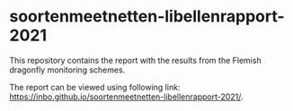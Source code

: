 # soortenmeetnetten-libellenrapport-2021
This repository contains the report with the results from the Flemish dragonfly monitoring schemes.

The report can be viewed using following link: https://inbo.github.io/soortenmeetnetten-libellenrapport-2021/.

